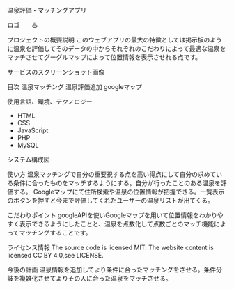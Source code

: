 温泉評価・マッチングアプリ

 ロゴ　　♨
 
プロジェクトの概要説明 
このウェブアプリの最大の特徴としては掲示板のように温泉を評価してそのデータの中からそれぞれのこだわりによって最適な温泉をマッチさせてグーグルマップによって位置情報を表示させれる点です。
 
サービスのスクリーンショット画像


目次
温泉マッチング
温泉評価追加
googleマップ
 
 使用言語、環境、テクノロジー
* HTML
* CSS
* JavaScript
* PHP
* MySQL

システム構成図

使い方
温泉マッチングで自分の重要視する点を高い得点にして自分の求めている条件に合ったものをマッチするようにする。自分が行ったことのある温泉を評価する。
Googleマップにて住所検索や温泉の位置情報が把握できる。一覧表示のボタンを押すと今まで評価してくれたユーザーの温泉リストが出てくる。


こだわりポイント
googleAPIを使いGoogleマップを用いて位置情報をわかりやすく表示できるようにしたことと、温泉を点数化して点数ごとのマッチ機能によってマッチングすることです。

ライセンス情報
The source code is licensed MIT. The website content is licensed CC BY 4.0,see LICENSE.

今後の計画
温泉情報を追加してより条件に合ったマッチングをさせる。条件分岐を複雑化させてよりその人に合った温泉をマッチさせる。
